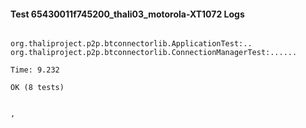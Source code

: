 #### Test 65430011f745200_thali03_motorola-XT1072 Logs


```

org.thaliproject.p2p.btconnectorlib.ApplicationTest:..
org.thaliproject.p2p.btconnectorlib.ConnectionManagerTest:......

Time: 9.232

OK (8 tests)


,
```
